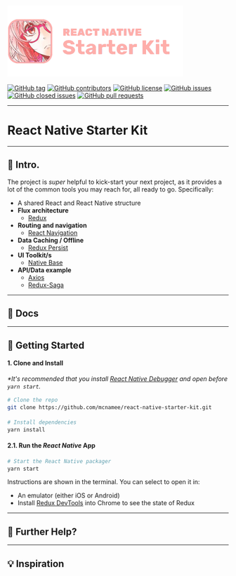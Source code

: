 <img src="/docs/rnsk-logo.png" alt="React Native Starter Kit" width="400" />

[![GitHub tag](https://img.shields.io/github/tag/Javis1205/ReactNativeStarterKit.svg?style=flat-square)](https://github.com/Javis1205/ReactNativeStarterKit/tags)
[![GitHub contributors](https://img.shields.io/github/contributors/Javis1205/ReactNativeStarterKit.svg?style=flat-square)](https://github.com/Javis1205/ReactNativeStarterKit/contributors)
[![GitHub license](https://img.shields.io/badge/license-MIT-blue.svg?style=flat-square)](https://raw.githubusercontent.com/Javis1205/ReactNativeStarterKit/master/LICENSE)
[![GitHub issues](https://img.shields.io/github/issues/Javis1205/ReactNativeStarterKit.svg?style=flat-square)](https://github.com/Javis1205/ReactNativeStarterKit/issues)
[![GitHub closed issues](https://img.shields.io/github/issues-closed/Javis1205/ReactNativeStarterKit.svg?style=flat-square)](https://github.com/Javis1205/ReactNativeStarterKit/issues-closed)
[![GitHub pull requests](https://img.shields.io/github/issues-pr/Javis1205/ReactNativeStarterKit.svg?style=flat-square)](https://github.com/Javis1205/ReactNativeStarterKit/issues-pr)

---

# React Native Starter Kit

---

## 👋 Intro.

The project is _super_ helpful to kick-start your next project, as it provides a lot of the common tools you may reach for, all ready to go. Specifically:

- A shared React and React Native structure
- __Flux architecture__
    - [Redux](https://redux.js.org/docs/introduction/)
- __Routing and navigation__
    - [React Navigation](https://https://reactnavigation.org/)
- __Data Caching / Offline__
    - [Redux Persist](https://github.com/rt2zz/redux-persist)
- __UI Toolkit/s__
    - [Native Base](https://nativebase.io/)
- __API/Data example__
    -  [Axios](https://github.com/axios/axios/)
    -  [Redux-Saga](https://github.com/redux-saga/redux-saga/)

---

## 📖 Docs

---

## 🚀 Getting Started

#### 1. Clone and Install

_*It's recommended that you install [React Native Debugger](https://github.com/jhen0409/react-native-debugger/releases) and open before `yarn start`._

```bash
# Clone the repo
git clone https://github.com/mcnamee/react-native-starter-kit.git

# Install dependencies
yarn install
```

#### 2.1. Run the _React Native_ App

```bash
# Start the React Native packager
yarn start
```

Instructions are shown in the terminal. You can select to open it in:

- An emulator (either iOS or Android)
- Install [Redux DevTools](https://chrome.google.com/webstore/detail/redux-devtools/lmhkpmbekcpmknklioeibfkpmmfibljd?hl=en) into Chrome to see the state of Redux

---

## 👊 Further Help?


---

## 💡 Inspiration